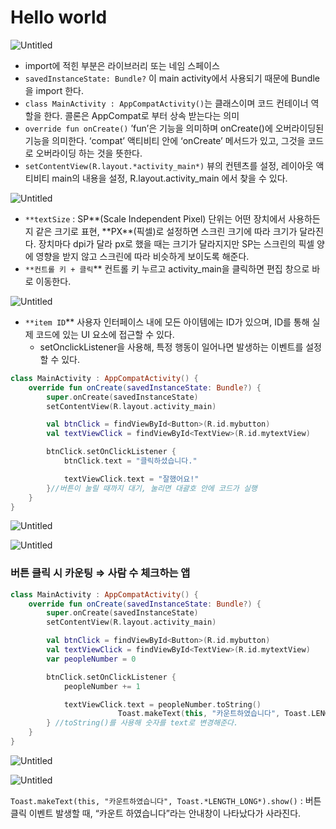 # Hello world

![Untitled](https://s3-us-west-2.amazonaws.com/secure.notion-static.com/02748f33-3316-4cca-b1d8-07211a8e536c/Untitled.png)

- import에 적힌 부분은 라이브러리 또는 네임 스페이스
- `savedInstanceState: Bundle?` 이 main activity에서 사용되기 때문에 Bundle을 import 한다.
- `class MainActivity : AppCompatActivity()`는 클래스이며 코드 컨테이너 역할을 한다. 콜론은 AppCompat로 부터 상속 받는다는 의미
- `override fun onCreate()` ’fun’은 기능을 의미하며 onCreate()에 오버라이딩된 기능을 의미한다. ‘compat’ 액티비티 안에 ‘onCreate’ 메서드가 있고, 그것을 코드로 오버라이딩 하는 것을 뜻한다.
- `setContentView(R.layout.*activity_main*)` 뷰의 컨텐츠를 설정, 레이아웃 액티비티 main의 내용을 설정, R.layout.activity_main 에서 찾을 수 있다.

![Untitled](https://s3-us-west-2.amazonaws.com/secure.notion-static.com/89ea64b9-4390-4ea4-9b6d-636a80e5851e/Untitled.png)

- `**textSize` : SP**(Scale Independent Pixel) 단위는 어떤 장치에서 사용하든지 같은 크기로 표현, **PX\*\*(픽셀)로 설정하면 스크린 크기에 따라 크기가 달라진다. 장치마다 dpi가 달라 px로 했을 때는 크기가 달라지지만 SP는 스크린의 픽셀 양에 영향을 받지 않고 스크린에 따라 비슷하게 보이도록 해준다.
- `**컨트롤 키 + 클릭`\*\* 컨트롤 키 누르고 activity_main을 클릭하면 편집 창으로 바로 이동한다.

![Untitled](https://s3-us-west-2.amazonaws.com/secure.notion-static.com/61618c80-cf64-45ef-9d64-93e413066297/Untitled.png)

- `**item ID`\*\* 사용자 인터페이스 내에 모든 아이템에는 ID가 있으며, ID를 통해 실제 코드에 있는 UI 요소에 접근할 수 있다.
  - setOnclickListener을 사용해, 특정 행동이 일어나면 발생하는 이벤트를 설정할 수 있다.

```kotlin
class MainActivity : AppCompatActivity() {
    override fun onCreate(savedInstanceState: Bundle?) {
        super.onCreate(savedInstanceState)
        setContentView(R.layout.activity_main)

        val btnClick = findViewById<Button>(R.id.mybutton)
        val textViewClick = findViewById<TextView>(R.id.mytextView)

        btnClick.setOnClickListener {
            btnClick.text = "클릭하셨습니다."

            textViewClick.text = "잘했어요!"
        }//버튼이 눌릴 때까지 대기, 눌리면 대괄호 안에 코드가 실행
    }
}

```

![Untitled](https://s3-us-west-2.amazonaws.com/secure.notion-static.com/d44a4a85-f89d-43b9-a458-7b6a956a252c/Untitled.png)

![Untitled](https://s3-us-west-2.amazonaws.com/secure.notion-static.com/7aab9c8e-8e08-4960-904f-29d1fa4e2987/Untitled.png)

### **버튼 클릭 시 카운팅 ⇒ 사람 수 체크하는 앱**

```kotlin
class MainActivity : AppCompatActivity() {
    override fun onCreate(savedInstanceState: Bundle?) {
        super.onCreate(savedInstanceState)
        setContentView(R.layout.activity_main)

        val btnClick = findViewById<Button>(R.id.mybutton)
        val textViewClick = findViewById<TextView>(R.id.mytextView)
        var peopleNumber = 0

        btnClick.setOnClickListener {
            peopleNumber += 1

            textViewClick.text = peopleNumber.toString()
						Toast.makeText(this, "카운트하였습니다", Toast.LENGTH_LONG).show()
        } //toString()를 사용해 숫자를 text로 변경해준다.
    }
}
```

![Untitled](https://s3-us-west-2.amazonaws.com/secure.notion-static.com/5fc055de-be4f-4dac-b11f-4dddf06178b1/Untitled.png)

![Untitled](https://s3-us-west-2.amazonaws.com/secure.notion-static.com/3c4d13b0-d0a0-45ae-b8bd-7aba913e69be/Untitled.png)

`Toast.makeText(this, "카운트하였습니다", Toast.*LENGTH_LONG*).show()` : 버튼 클릭 이벤트 발생할 때, “카운트 하였습니다”라는 안내창이 나타났다가 사라진다.
